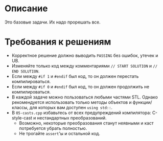 # Описание
Это базовые задачи. Их надо прорешать все.

# Требования к решениям
* Корректное решение должно выводить `PASSING` без ошибок, утечек и UB.
* Изменяйте только код между комментариями `// START SOLUTION` и `// END SOLUTION`.
* Если между `#if 1` и `#endif` был код, то он должен перестать компилироваться.
* Если между `#if 0` и `#endif` был код, то он должен продолжить не компилироваться.
* В каждой задаче можно пользоваться любыми частями STL.
  Однако рекомендуется использовать только методы объектов и функции/классы, для которых
  вам доступен `using std::`.
* В `05-casts.cpp` избавьтесь от всех предупреждений компилятора: C-style-cast и
  нестандартных преобразований.
  * Возможно, некоторые преобразования станут неявными и каст потребуется убрать полностью.
  * Не трогайте `assert`'ы и остальной код.

